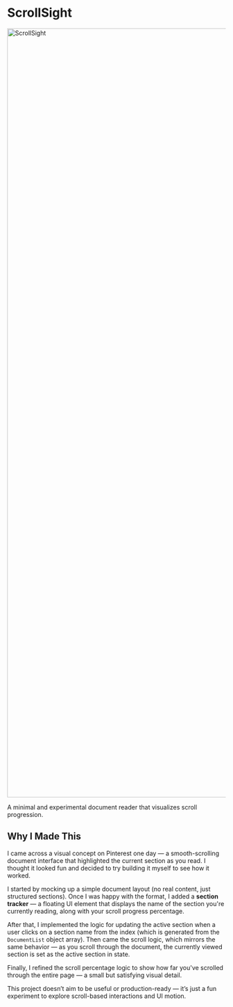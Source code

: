 # ScrollSight

<img width="2848" height="1768" alt="ScrollSight" src="https://github.com/user-attachments/assets/a68b1931-6f99-475f-a233-2fa579e49946" />

A minimal and experimental document reader that visualizes scroll progression.

## Why I Made This

I came across a visual concept on Pinterest one day — a smooth-scrolling document interface that highlighted the current section as you read. I thought it looked fun and decided to try building it myself to see how it worked.

I started by mocking up a simple document layout (no real content, just structured sections). Once I was happy with the format, I added a **section tracker** — a floating UI element that displays the name of the section you're currently reading, along with your scroll progress percentage.

After that, I implemented the logic for updating the active section when a user clicks on a section name from the index (which is generated from the `DocumentList` object array). Then came the scroll logic, which mirrors the same behavior — as you scroll through the document, the currently viewed section is set as the active section in state.

Finally, I refined the scroll percentage logic to show how far you've scrolled through the entire page — a small but satisfying visual detail.

This project doesn’t aim to be useful or production-ready — it’s just a fun experiment to explore scroll-based interactions and UI motion.





